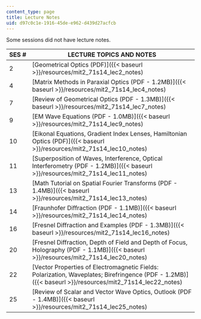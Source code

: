 ```yaml
---
content_type: page
title: Lecture Notes
uid: d97c0c1e-1916-45de-e962-d439d27acfcb
---
```


Some sessions did not have lecture notes.

| SES # | LECTURE TOPICS AND NOTES |
| --- | --- |
| 2 | [Geometrical Optics (PDF)]({{< baseurl >}}/resources/mit2_71s14_lec2_notes) |
| 4 | [Matrix Methods in Paraxial Optics (PDF - 1.2MB)]({{< baseurl >}}/resources/mit2_71s14_lec4_notes) |
| 7 | [Review of Geometrical Optics (PDF - 1.3MB)]({{< baseurl >}}/resources/mit2_71s14_lec7_notes) |
| 9 | [EM Wave Equations (PDF - 1.0MB)]({{< baseurl >}}/resources/mit2_71s14_lec9_notes) |
| 10 | [Eikonal Equations, Gradient Index Lenses, Hamiltonian Optics (PDF)]({{< baseurl >}}/resources/mit2_71s14_lec10_notes) |
| 11 | [Superposition of Waves, Interference, Optical Interferometry (PDF - 1.2MB)]({{< baseurl >}}/resources/mit2_71s14_lec11_notes) |
| 13 | [Math Tutorial on Spatial Fourier Transforms (PDF - 1.4MB)]({{< baseurl >}}/resources/mit2_71s14_lec13_notes) |
| 14 | [Fraunhofer Diffraction (PDF - 1.1MB)]({{< baseurl >}}/resources/mit2_71s14_lec14_notes) |
| 16 | [Fresnel Diffraction and Examples (PDF - 1.3MB)]({{< baseurl >}}/resources/mit2_71s14_lec16_notes) |
| 20 | [Fresnel Diffraction, Depth of Field and Depth of Focus, Holography (PDF - 1.1MB)]({{< baseurl >}}/resources/mit2_71s14_lec20_notes) |
| 22 | [Vector Properties of Electromagnetic Fields: Polarization, Waveplates; Birefringence (PDF - 1.2MB)]({{< baseurl >}}/resources/mit2_71s14_lec22_notes) |
| 25 | [Review of Scalar and Vector Wave Optics, Outlook (PDF - 1.4MB)]({{< baseurl >}}/resources/mit2_71s14_lec25_notes)
